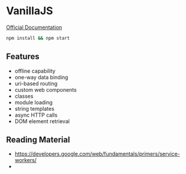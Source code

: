 # VanillaJS

[Official Documentation](https://developer.mozilla.org/en-US/docs/Web/JavaScript)

```bash
npm install && npm start
```

## Features

* offline capability
* one-way data binding
* uri-based routing
* custom web components
* classes
* module loading
* string templates
* async HTTP calls
* DOM element retrieval

## Reading Material

* https://developers.google.com/web/fundamentals/primers/service-workers/
* 